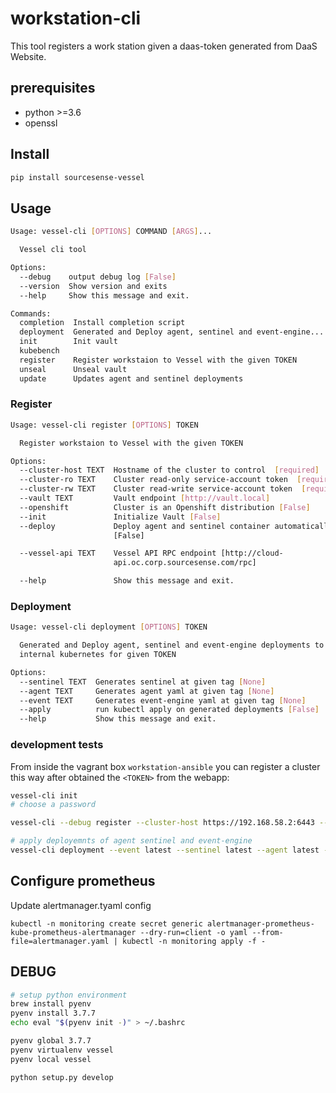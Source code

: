 # workstation-cli

This tool registers a work station given a daas-token generated from DaaS Website.

## prerequisites

- python >=3.6
- openssl

## Install

```bash
pip install sourcesense-vessel
```

## Usage

```bash
Usage: vessel-cli [OPTIONS] COMMAND [ARGS]...

  Vessel cli tool

Options:
  --debug    output debug log [False]
  --version  Show version and exits
  --help     Show this message and exit.

Commands:
  completion  Install completion script
  deployment  Generated and Deploy agent, sentinel and event-engine...
  init        Init vault
  kubebench
  register    Register workstaion to Vessel with the given TOKEN
  unseal      Unseal vault
  update      Updates agent and sentinel deployments


```

### Register

```bash
Usage: vessel-cli register [OPTIONS] TOKEN

  Register workstaion to Vessel with the given TOKEN

Options:
  --cluster-host TEXT  Hostname of the cluster to control  [required]
  --cluster-ro TEXT    Cluster read-only service-account token  [required]
  --cluster-rw TEXT    Cluster read-write service-account token  [required]
  --vault TEXT         Vault endpoint [http://vault.local]
  --openshift          Cluster is an Openshift distribution [False]
  --init               Initialize Vault [False]
  --deploy             Deploy agent and sentinel container automatically
                       [False]

  --vessel-api TEXT    Vessel API RPC endpoint [http://cloud-
                       api.oc.corp.sourcesense.com/rpc]

  --help               Show this message and exit.
```

### Deployment

```bash
Usage: vessel-cli deployment [OPTIONS] TOKEN

  Generated and Deploy agent, sentinel and event-engine deployments to
  internal kubernetes for given TOKEN

Options:
  --sentinel TEXT  Generates sentinel at given tag [None]
  --agent TEXT     Generates agent yaml at given tag [None]
  --event TEXT     Generates event-engine yaml at given tag [None]
  --apply          run kubectl apply on generated deployments [False]
  --help           Show this message and exit.
```

### development tests

From inside the vagrant box `workstation-ansible` you can register a cluster this way after obtained the `<TOKEN>` from the webapp:

```bash
vessel-cli init
# choose a password

vessel-cli --debug register --cluster-host https://192.168.58.2:6443 --cluster-ro $DAAS_CLU_READER_TOKEN --cluster-rw $DAAS_MANAGER_TOKEN <TOKEN>

# apply deployemnts of agent sentinel and event-engine
vessel-cli deployment --event latest --sentinel latest --agent latest --apply

```

## Configure prometheus

Update alertmanager.tyaml config

`kubectl -n monitoring create secret generic alertmanager-prometheus-kube-prometheus-alertmanager --dry-run=client -o yaml --from-file=alertmanager.yaml | kubectl -n monitoring apply -f -`

## DEBUG

```bash
# setup python environment
brew install pyenv
pyenv install 3.7.7
echo eval "$(pyenv init -)" > ~/.bashrc

pyenv global 3.7.7
pyenv virtualenv vessel
pyenv local vessel

python setup.py develop
```
